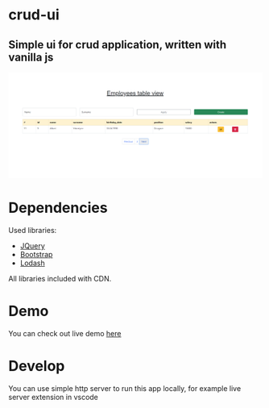 # crud-ui

## Simple ui for crud application, written with vanilla js

![](./public/logo.png)

# Dependencies

Used libraries:
 - [JQuery](https://jquery.com/)
 - [Bootstrap](https://getbootstrap.com/)
 - [Lodash](https://lodash.com/)

All libraries included with CDN.

# Demo

You can check out live demo [here](https://crud.leins275.xyz)

# Develop

You can use simple http server to run this app locally, for example live server extension in vscode
